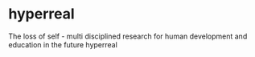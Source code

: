 # hyperreal
The loss of self - multi disciplined research for human development and education in the future hyperreal
